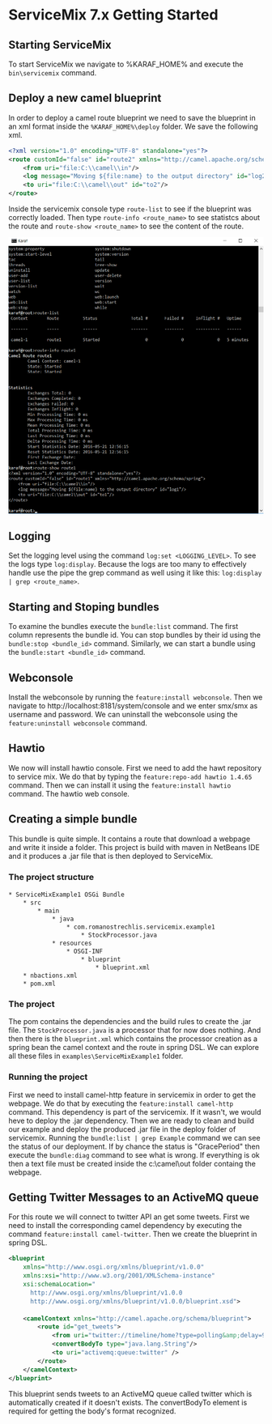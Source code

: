 # ServiceMix 7.x Getting Started

## Starting ServiceMix
To start ServiceMix we navigate to %KARAF_HOME% and execute the `bin\servicemix` command.

## Deploy a new camel blueprint
In order to deploy a camel route blueprint we need to save the blueprint in an xml format inside the `%KARAF_HOME%\deploy` folder.
We save the following xml.
```xml
<?xml version="1.0" encoding="UTF-8" standalone="yes"?>
<route customId="false" id="route2" xmlns="http://camel.apache.org/schema/spring">
    <from uri="file:C:\\camel\\in"/>
    <log message="Moving ${file:name} to the output directory" id="log2"/>
    <to uri="file:C:\\camel\\out" id="to2"/>
</route>
```
Inside the servicemix console type `route-list` to see if the blueprint was correctly loaded. Then type `route-info <route_name>` to see statistcs about the route and `route-show <route_name>` to see the content of the route.

![servicemix console][printscreen]


## Logging
Set the logging level using the command `log:set <LOGGING_LEVEL>`. To see the logs type `log:display`. Because the logs are too many to effectively handle use the pipe the grep command as well using it like this: `log:display | grep <route_name>`.


## Starting and Stoping bundles
To examine the bundles execute the `bundle:list` command. The first column represents the bundle id. You can stop bundles by their id using the `bundle:stop <bundle_id>` command. Similarly, we can start a bundle using the `bundle:start <bundle_id>` command.


## Webconsole
Install the webconsole by running the `feature:install webconsole`. Then we navigate to http://localhost:8181/system/console  and we enter smx/smx as username and password.
We can uninstall the webconsole using the `feature:uninstall webconsole` command.


## Hawtio
We now will install hawtio console. First we need to add the hawt repository to service mix. We do that by typing the `feature:repo-add hawtio 1.4.65` command. Then we can install it using the `feature:install hawtio` command. The hawtio web console.


## Creating a simple bundle
This bundle is quite simple. It contains a route that download a webpage and write it inside a folder. This project is build with maven in NetBeans IDE and it produces a .jar file that is then deployed to ServiceMix.

### The project structure
```
* ServiceMixExample1 OSGi Bundle
    * src
        * main
            * java
                * com.romanostrechlis.servicemix.example1
                    * StockProcessor.java
            * resources
                * OSGI-INF
                    * blueprint
                        * blueprint.xml
    * nbactions.xml
    * pom.xml
```

### The project
The pom contains the dependencies and the build rules to create the .jar file. The `StockProcessor.java` is a processor that for now does nothing. And then there is the `blueprint.xml` which contains the processor creation as a spring bean the camel context and the route in spring DSL. We can explore all these files in `examples\ServiceMixExample1` folder.

### Running the project
First we need to install camel-http feature in servicemix in order to get the webpage. We do that by executing the `feature:install camel-http` command. This dependency is part of the servicemix. If it wasn't, we would heve to deploy the .jar dependency.
Then we are ready to clean and build our example and deploy the produced .jar file in the deploy folder of servicemix. Running the `bundle:list | grep Example` command we can see the status of our deployment. If by chance the status is "GracePeriod" then execute the `bundle:diag` command to see what is wrong.
If everything is ok then a text file must be created inside the c:\camel\out folder containg the webpage.


## Getting Twitter Messages to an ActiveMQ queue
For this route we will connect to twitter API an get some tweets. First we need to install the corresponding camel dependency by executing the command `feature:install camel-twitter`. Then we create the blueprint in spring DSL.
```xml
<blueprint
    xmlns="http://www.osgi.org/xmlns/blueprint/v1.0.0"
    xmlns:xsi="http://www.w3.org/2001/XMLSchema-instance"
    xsi:schemaLocation="
      http://www.osgi.org/xmlns/blueprint/v1.0.0
      http://www.osgi.org/xmlns/blueprint/v1.0.0/blueprint.xsd">
 
    <camelContext xmlns="http://camel.apache.org/schema/blueprint">
        <route id="get_tweets">
            <from uri="twitter://timeline/home?type=polling&amp;delay=900000&amp;consumerKey=KEY&amp;consumerSecret=KEY&amp;accessToken=KEY&amp;accessTokenSecret=KEY" />
            <convertBodyTo type="java.lang.String"/>
            <to uri="activemq:queue:twitter" />
        </route>
    </camelContext>
</blueprint>
``` 
This blueprint sends tweets to an ActiveMQ queue called twitter which is automatically created if it doesn't exists.
The convertBodyTo element is required for getting the body's format recognized.






[printscreen]: img/servicemix_camel.png "servicemix console"